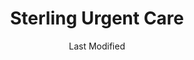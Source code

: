 ---
layout: location-page
date: Last Modified
description: "Local COVID-19 testing is available at Sterling Urgent Care in Rock Springs, Wyoming, USA."
permalink: "locations/wyoming/rock-springs/sterling-urgent-care-6/"
tags:
  - locations
  - wyoming
title: Sterling Urgent Care
uniqueName: sterling-urgent-care-6
state: Wyoming
stateAbbr: WY
hood: "Rock Springs"
address: "2761 Commercial Way"
city: "Rock Springs"
zip: "82901"
zipsNearby: "82932 82934 82935 82938 82929 82937 82936 82939 83124 82943 82901 82902 82942 82945 84023 84046" 
mapUrl: "http://maps.apple.com/?q=Sterling+Urgent+Care&address=2761+Commercial+Way,Rock+Springs,Wyoming,82901"
locationType: Walk-in
phone: "307-382-3064"
website: "https://www.sterlingurgentcare.com/coronavirus-covid-19/"
onlineBooking: undefined
closed: undefined
closedUpdate: April 21st, 2020
notes: "By appointment only. Limited test kits available."
days: M-Sat
hours: 7AM-7PM
altDays: Saturdays
altHours: 9AM-5PM
ctaMessage: Learn more
ctaUrl: "https://www.sterlingurgentcare.com/coronavirus-covid-19/"
---